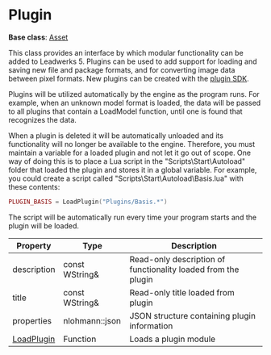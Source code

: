# Plugin #

**Base class**: [Asset](Asset.md)

This class provides an interface by which modular functionality can be added to Leadwerks 5. Plugins can be used to add support for loading and saving new file and package formats, and for converting image data between pixel formats. New plugins can be created with the [plugin SDK](PluginSDK.md).

Plugins will be utilized automatically by the engine as the program runs. For example, when an unknown model format is loaded, the data will be passed to all plugins that contain a LoadModel function, until one is found that recognizes the data.

When a plugin is deleted it will be automatically unloaded and its functionality will no longer be available to the engine. Therefore, you must maintain a variable for a loaded plugin and not let it go out of scope. One way of doing this is to place a Lua script in the "Scripts\\Start\\Autoload" folder that loaded the plugin and stores it in a global variable. For example, you could create a script called "Scripts\\Start\\Autoload\\Basis.lua" with these contents:
```lua
PLUGIN_BASIS = LoadPlugin("Plugins/Basis.*")
```
The script will be automatically run every time your program starts and the plugin will be loaded.

| Property | Type | Description |
| ----- | ----- | ----- |
| description | const WString& | Read-only description of functionality loaded from the plugin |
| title | const WString& | Read-only title loaded from plugin |
| properties | nlohmann::json | JSON structure containing plugin information |
| [LoadPlugin](API_LoadPlugin.md) | Function | Loads a plugin module |


